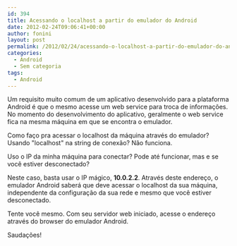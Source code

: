 ```yaml
---
id: 394
title: Acessando o localhost a partir do emulador do Android
date: 2012-02-24T09:06:41+00:00
author: fonini
layout: post
permalink: /2012/02/24/acessando-o-localhost-a-partir-do-emulador-do-android/
categories:
  - Android
  - Sem categoria
tags:
  - Android
---
```

Um requisito muito comum de um aplicativo desenvolvido para a plataforma Android é que o mesmo acesse um web service para troca de informações. No momento do desenvolvimento do aplicativo, geralmente o web service fica na mesma máquina em que se encontra o emulador. 

Como faço pra acessar o localhost da máquina através do emulador? Usando "localhost" na string de conexão? Não funciona. 

Uso o IP da minha máquina para conectar? Pode até funcionar, mas e se você estiver desconectado? 

Neste caso, basta usar o IP mágico, **10.0.2.2**. Através deste endereço, o emulador Android saberá que deve acessar o localhost da sua máquina, independente da configuração da sua rede e mesmo que você estiver desconectado. 

Tente você mesmo. Com seu servidor web iniciado, acesse o endereço através do browser do emulador Android. 

Saudações!